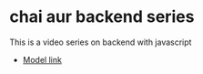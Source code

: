 # chai aur backend series

This is a video series on backend with javascript
- [Model link](https://app.eraser.io/wokspace/YtPqZ1VogxGy1jzIDkzj)